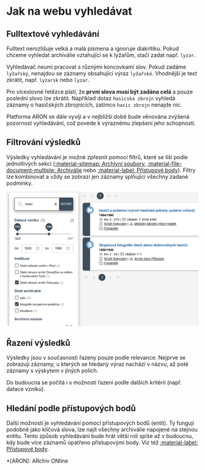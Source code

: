 ﻿# Jak na webu vyhledávat

## Fulltextové vyhledávání

Fulltext nerozlišuje velká a malá písmena a ignoruje diakritiku. Pokud chceme vyhledat archiválie vztahující se k lyžařům, stačí zadat např. `lyzar`.

Vyhledávač neumí pracovat s různými koncovkami slov. Pokud zadáme `lyžařský`, nenajdou se záznamy obsahující výraz `lyžařské`. Vhodnější je text zkrátit, např. `lyzarsk` nebo `lyzar`.

Pro víceslovné řetězce platí, že **první slova musí být zadána celá** a pouze poslední slovo lze zkrátit. Například dotaz `hasicska zbrojn` vyhledá záznamy o hasičských zbrojnicích, zatímco `hasic zbrojn` nenajde nic.

Platforma ARON se dále vyvíjí a v nejbližší době bude věnována zvýšená pozornost vyhledávání, což povede k výraznému zlepšení jeho schopností.
 
## Filtrování výsledků

Výsledky vyhledávání je možné zpřesnit pomocí filtrů, které se liší podle jednotlivých sekcí 
([:material-sitemap: Archivní soubory](../sections/section-fund.md), [:material-file-document-multiple: Archiválie](../sections/section-archdesc.md) nebo [:material-label: Přístupové body](../sections/section-entity.md)). 
Filtry lze kombinovat a vždy se zobrazí jen záznamy splňující všechny zadané podmínky.

![Ukázka filtrování výsledků](./img/search-filter.png)

## Řazení výsledků

Výsledky jsou v současnosti řazeny pouze podle relevance. Nejprve se zobrazují záznamy, u kterých se hledaný výraz nachází v názvu, až poté záznamy s&nbsp;výskytem v&nbsp;jiných polích.

Do budoucna se počítá i s možností řazení podle dalších kritérií (např. datace vzniku).

## Hledání podle přístupových bodů

Další možností je vyhledávání pomocí přístupových bodů (entit). Ty fungují podobně jako klíčová slova, lze najít všechny archiválie napojené na stejnou entitu. Tento způsob vyhledávání bude hrát větší roli spíše až v budoucnu, kdy bude více záznamů opatřeno přístupovými body. Viz též [:material-label: Přístupové body](../sections/section-entity.md).

*[ARON]: ARchiv ONline